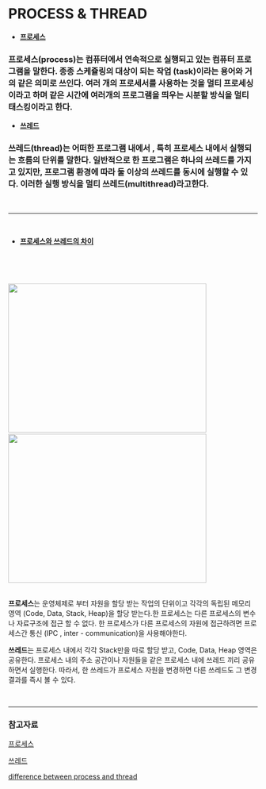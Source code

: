 # **PROCESS  & THREAD**



+ <u> **프로세스**</u>
###  프로세스(process)는 컴퓨터에서 연속적으로 실행되고 있는 컴퓨터 프로그램을 말한다. 종종 스케쥴링의 대상이 되는 작업 (task)이라는 용어와 거의 같은 의미로 쓰인다. 여러 개의 프로세서를 사용하는 것을 멀티 프로세싱이라고 하며 같은 시간에 여러개의 프로그램을 띄우는 시분할 방식을 멀티 태스킹이라고 한다. 

  
  

+ <u> **쓰레드** </u>

### 쓰레드(thread)는 어떠한 프로그램 내에서 , 특히 프로세스 내에서 실행되는 흐름의 단위를 말한다. 일반적으로 한 프로그램은 하나의 쓰레드를 가지고 있지만, 프로그램 환경에 따라 둘 이상의 쓰레드를 동시에 실행할 수 있다. 이러한 실행 방식을 멀티 쓰레드(multithread)라고한다.
 

<br>

*  *  * 
<br>

+ <u>**프로세스와  쓰레드의 차이** </u>


<br>


&nbsp;

<img src = "https://gmlwjd9405.github.io/images/os-process-and-thread/process.png" width = "400" height ="300" >
 &nbsp;
 &nbsp;
 &nbsp;
 &nbsp;
 &nbsp;
 &nbsp;
 &nbsp;
 &nbsp;
 &nbsp;
 &nbsp;
 &nbsp;
 
 
<img src = "https://gmlwjd9405.github.io/images/os-process-and-thread/thread.png" width = "400" height = "300">

<br>
<br>

**프로세스**는 운영체제로 부터 자원을 할당 받는 작업의 단위이고 각각의 독립된 메모리 영역 (Code, Data, Stack, Heap)을 할당 받는다.한 프로세스는 다른 프로세스의 변수나 자료구조에 접근 할 수 없다. 한 프로세스가 다른 프로세스의 자원에 접근하려면 프로세스간 통신 (IPC , inter - communication)을 사용해야한다. 
<br>

**쓰레드**는 프로세스 내에서 각각 Stack만을 따로 할당 받고, Code, Data, Heap 영역은 공유한다. 프로세스 내의 주소 공간이나 자원들을 같은 프로세스 내에 쓰레드 끼리 공유하면서 실행한다. 따라서, 한 쓰레드가 프로세스 자원을 변경하면 다른 쓰레드도 그 변경결과를 즉시 볼 수 있다. 

<br>

 * * * 

### **참고자료**

[프로세스](https://ko.wikipedia.org/wiki/%ED%94%84%EB%A1%9C%EC%84%B8%EC%8A%A4)
 
[쓰레드](
https://ko.wikipedia.org/wiki/%EC%8A%A4%EB%A0%88%EB%93%9C_(%EC%BB%B4%ED%93%A8%ED%8C%85))

[difference between process and thread](https://gmlwjd9405.github.io/2018/09/14/process-vs-thread.html)









